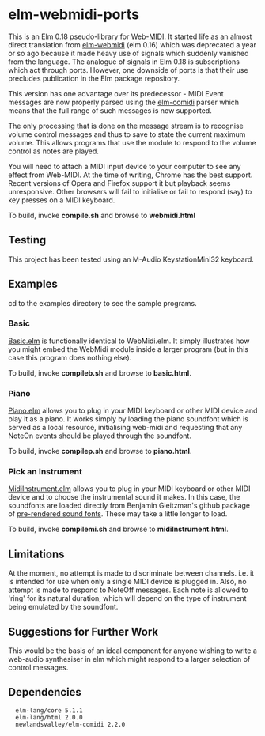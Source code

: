 elm-webmidi-ports
=================

This is an Elm 0.18 pseudo-library for [Web-MIDI](http://www.w3.org/TR/webmidi/).  It started life as an almost direct translation from [elm-webmidi](https://github.com/newlandsvalley/elm-webmidi) (elm 0.16) which was deprecated a year or so ago because it made heavy use of signals which suddenly vanished from the language.  The analogue of signals in Elm 0.18 is subscriptions which act through ports.  However, one downside of ports is that their use precludes publication in the Elm package repository.

This version has one advantage over its predecessor - MIDI Event messages are now properly parsed using the [elm-comidi](https://github.com/newlandsvalley/elm-comidi) parser which means that the full range of such messages is now supported.

The only processing that is done on the message stream is to recognise volume control messages and thus to save to state the current maximum volume.  This allows programs that use the module to respond to the volume control as notes are played.

You will need to attach a MIDI input device to your computer to see any effect from Web-MIDI. At the time of writing, Chrome has the best support. Recent versions of Opera and Firefox support it but playback seems unresponsive. Other browsers will fail to initialise or fail to respond (say) to key presses on a MIDI keyboard.

To build, invoke __compile.sh__ and browse to __webmidi.html__

Testing
-------

This project has been tested using an M-Audio KeystationMini32 keyboard.

Examples
--------

cd to the examples directory to see the sample programs.  

### Basic

[Basic.elm](https://github.com/newlandsvalley/elm-webmidi-ports/blob/master/examples/src/basic/Basic.elm) is functionally identical to WebMidi.elm.  It simply illustrates how you might embed the WebMidi module inside a larger program (but in this case this program does nothing else).

To build, invoke __compileb.sh__ and browse to __basic.html__.

### Piano

[Piano.elm](https://github.com/newlandsvalley/elm-webmidi-ports/blob/master/examples/src/piano/Piano.elm) allows you to plug in your MIDI keyboard or other MIDI device and play it as a piano. It works simply by loading the piano soundfont which is served as a local resource, initialising web-midi and requesting that any NoteOn events should be played through the soundfont.

To build, invoke __compilep.sh__ and browse to __piano.html__.

### Pick an Instrument

[MidiInstrument.elm](https://github.com/newlandsvalley/elm-webmidi-ports/tree/master/examples/src/midiInstrument) allows you to plug in your MIDI keyboard or other MIDI device and to choose the instrumental sound it makes. In this case, the soundfonts are loaded directly from Benjamin Gleitzman's github package of [pre-rendered sound fonts](https://github.com/gleitz/midi-js-soundfonts). These may take a little longer to load.

To build, invoke __compilemi.sh__ and browse to __midiInstrument.html__.

Limitations
-----------

At the moment, no attempt is made to discriminate between channels.  i.e. it is intended for use when only a single MIDI device is plugged in.  Also, no attempt is made to respond to NoteOff messages.  Each note is allowed to 'ring' for its natural duration, which will depend on the type of instrument being emulated by the soundfont.

Suggestions for Further Work
----------------------------

This would be the basis of an ideal component for anyone wishing to write a web-audio synthesiser in elm which might respond to a larger selection of control messages.

Dependencies
------------

      elm-lang/core 5.1.1
      elm-lang/html 2.0.0
      newlandsvalley/elm-comidi 2.2.0